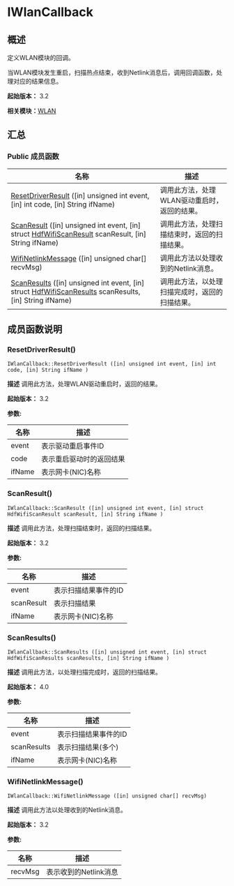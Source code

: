 # IWlanCallback


## 概述

定义WLAN模块的回调。

当WLAN模块发生重启，扫描热点结束，收到Netlink消息后，调用回调函数，处理对应的结果信息。

**起始版本：** 3.2

**相关模块：**[WLAN](_w_l_a_n_v11.md)


## 汇总


### Public 成员函数

| 名称 | 描述 | 
| -------- | -------- |
| [ResetDriverResult](#resetdriverresult) ([in] unsigned int event, [in] int code, [in] String ifName) | 调用此方法，处理WLAN驱动重启时，返回的结果。  | 
| [ScanResult](#scanresult) ([in] unsigned int event, [in] struct [HdfWifiScanResult](_hdf_wifi_scan_result_v11.md) scanResult, [in] String ifName) | 调用此方法，处理扫描结束时，返回的扫描结果。  | 
| [WifiNetlinkMessage](#wifinetlinkmessage) ([in] unsigned char[] recvMsg) | 调用此方法以处理收到的Netlink消息。  | 
| [ScanResults](#scanresults) ([in] unsigned int event, [in] struct [HdfWifiScanResults](_hdf_wifi_scan_results_v11.md) scanResults, [in] String ifName) | 调用此方法，以处理扫描完成时，返回的扫描结果。  | 


## 成员函数说明


### ResetDriverResult()

```
IWlanCallback::ResetDriverResult ([in] unsigned int event, [in] int code, [in] String ifName )
```
**描述**
调用此方法，处理WLAN驱动重启时，返回的结果。

**起始版本：** 3.2

**参数:**

| 名称 | 描述 | 
| -------- | -------- |
| event | 表示驱动重启事件ID  | 
| code | 表示重启驱动时的返回结果  | 
| ifName | 表示网卡(NIC)名称 | 


### ScanResult()

```
IWlanCallback::ScanResult ([in] unsigned int event, [in] struct HdfWifiScanResult scanResult, [in] String ifName )
```
**描述**
调用此方法，处理扫描结束时，返回的扫描结果。

**起始版本：** 3.2

**参数:**

| 名称 | 描述 | 
| -------- | -------- |
| event | 表示扫描结果事件的ID  | 
| scanResult | 表示扫描结果  | 
| ifName | 表示网卡(NIC)名称 | 


### ScanResults()

```
IWlanCallback::ScanResults ([in] unsigned int event, [in] struct HdfWifiScanResults scanResults, [in] String ifName )
```
**描述**
调用此方法，以处理扫描完成时，返回的扫描结果。

**起始版本：** 4.0

**参数:**

| 名称 | 描述 | 
| -------- | -------- |
| event | 表示扫描结果事件的ID  | 
| scanResults | 表示扫描结果(多个)  | 
| ifName | 表示网卡(NIC)名称 | 


### WifiNetlinkMessage()

```
IWlanCallback::WifiNetlinkMessage ([in] unsigned char[] recvMsg)
```
**描述**
调用此方法以处理收到的Netlink消息。

**起始版本：** 3.2

**参数:**

| 名称 | 描述 | 
| -------- | -------- |
| recvMsg | 表示收到的Netlink消息 | 

